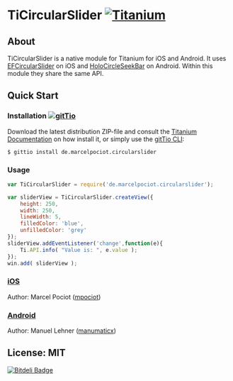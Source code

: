 # TiCircularSlider [![Titanium](http://www-static.appcelerator.com/badges/titanium-git-badge-sq.png)](http://www.appcelerator.com/titanium/)

## About
TiCircularSlider is a native module for Titanium for iOS and Android. It uses [EFCircularSlider](https://github.com/eliotfowler/EFCircularSlider) on iOS and [HoloCircleSeekBar](https://github.com/JesusM/HoloCircleSeekBar) on Android. Within this module they share the same API.

## Quick Start

### Installation [![gitTio](http://gitt.io/badge.png)](http://gitt.io/component/de.marcelpociot.circularslider)
Download the latest distribution ZIP-file and consult the [Titanium Documentation](http://docs.appcelerator.com/titanium/latest/#!/guide/Using_a_Module) on how install it, or simply use the [gitTio CLI](http://gitt.io/cli):

`$ gittio install de.marcelpociot.circularslider`

### Usage
```javascript
var TiCircularSlider = require('de.marcelpociot.circularslider');

var sliderView = TiCircularSlider.createView({
	height: 250,
	width: 250,
	lineWidth: 5,
	filledColor: 'blue',
	unfilledColor: 'grey'
});
sliderView.addEventListener('change',function(e){
	Ti.API.info( "Value is: ", e.value );
});
win.add( sliderView );
```

### [iOS](ios)
Author: Marcel Pociot ([mpociot](https://github.com/mpociot/))

### [Android](android)
Author: Manuel Lehner ([manumaticx](https://github.com/manumaticx/))

## License: MIT

[![Bitdeli Badge](https://d2weczhvl823v0.cloudfront.net/mpociot/ticircularslider/trend.png)](https://bitdeli.com/free "Bitdeli Badge")
